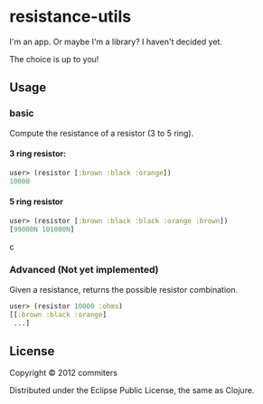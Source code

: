 # resistance-utils

I'm an app. Or maybe I'm a library? I haven't decided yet.

The choice is up to you!

## Usage

### basic

Compute the resistance of a resistor (3 to 5 ring).

#### 3 ring resistor:

``` clj
user> (resistor [:brown :black :orange])
10000
```

#### 5 ring resistor

``` clj
user> (resistor [:brown :black :black :orange :brown])
[99000N 101000N]
```
c
### Advanced (Not yet implemented)

Given a resistance, returns the possible resistor combination.

``` clj
user> (resistor 10000 :ohms)
[[:brown :black :orange]
 ...]
```

## License

Copyright © 2012 commiters

Distributed under the Eclipse Public License, the same as Clojure.
